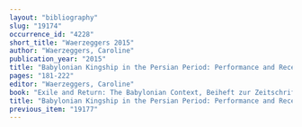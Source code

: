 ```yaml
---
layout: "bibliography"
slug: "19174"
occurrence_id: "4228"
short_title: "Waerzeggers 2015"
author: "Waerzeggers, Caroline"
publication_year: "2015"
title: "Babylonian Kingship in the Persian Period: Performance and Reception"
pages: "181-222"
editor: "Waerzeggers, Caroline"
book: "Exile and Return: The Babylonian Context, Beiheft zur Zeitschrift für die alttestamentliche Wissenschaft 478 (Berlin)"
title: "Babylonian Kingship in the Persian Period: Performance and Reception"
previous_item: "19177"
---
```

